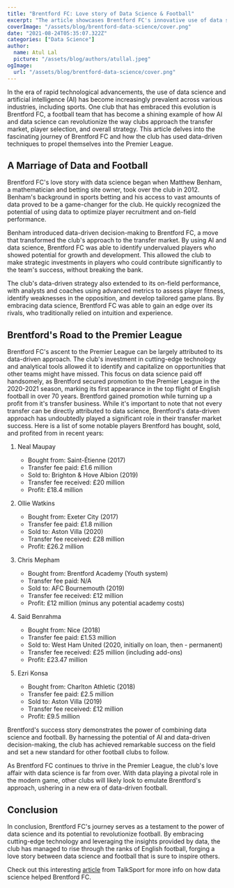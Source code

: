```yaml
---
title: "Brentford FC: Love story of Data Science & Football"
excerpt: "The article showcases Brentford FC's innovative use of data science and AI in football, revolutionizing player recruitment and on-field tactics under owner Matthew Benham. Their data-driven approach resulted in Brentford's Premier League promotion after 70 years and significant profits from player transfers. By combining technology and analytics, Brentford FC exemplifies the potential of data science to transform football clubs' fortunes on and off the pitch."
coverImage: "/assets/blog/brentford-data-science/cover.png"
date: "2021-08-24T05:35:07.322Z"
categories: ["Data Science"]
author:
  name: Atul Lal
  picture: "/assets/blog/authors/atullal.jpeg"
ogImage:
  url: "/assets/blog/brentford-data-science/cover.png"
---
```

In the era of rapid technological advancements, the use of data science and artificial intelligence (AI) has become increasingly prevalent across various industries, including sports. One club that has embraced this evolution is Brentford FC, a football team that has become a shining example of how AI and data science can revolutionize the way clubs approach the transfer market, player selection, and overall strategy. This article delves into the fascinating journey of Brentford FC and how the club has used data-driven techniques to propel themselves into the Premier League.

## A Marriage of Data and Football
Brentford FC's love story with data science began when Matthew Benham, a mathematician and betting site owner, took over the club in 2012. Benham's background in sports betting and his access to vast amounts of data proved to be a game-changer for the club. He quickly recognized the potential of using data to optimize player recruitment and on-field performance.


Benham introduced data-driven decision-making to Brentford FC, a move that transformed the club's approach to the transfer market. By using AI and data science, Brentford FC was able to identify undervalued players who showed potential for growth and development. This allowed the club to make strategic investments in players who could contribute significantly to the team's success, without breaking the bank.

The club's data-driven strategy also extended to its on-field performance, with analysts and coaches using advanced metrics to assess player fitness, identify weaknesses in the opposition, and develop tailored game plans. By embracing data science, Brentford FC was able to gain an edge over its rivals, who traditionally relied on intuition and experience.

## Brentford's Road to the Premier League
Brentford FC's ascent to the Premier League can be largely attributed to its data-driven approach. The club's investment in cutting-edge technology and analytical tools allowed it to identify and capitalize on opportunities that other teams might have missed. This focus on data science paid off handsomely, as Brentford secured promotion to the Premier League in the 2020-2021 season, marking its first appearance in the top flight of English football in over 70 years. Brentford gained promotion while turning up a profit from it's transfer business. While it's important to note that not every transfer can be directly attributed to data science, Brentford's data-driven approach has undoubtedly played a significant role in their transfer market success. Here is a list of some notable players Brentford has bought, sold, and profited from in recent years:

1. Neal Maupay
    - Bought from: Saint-Étienne (2017)
    - Transfer fee paid: £1.6 million
    - Sold to: Brighton & Hove Albion (2019)
    - Transfer fee received: £20 million
    - Profit: £18.4 million

2. Ollie Watkins
    - Bought from: Exeter City (2017)
    - Transfer fee paid: £1.8 million
    - Sold to: Aston Villa (2020)
    - Transfer fee received: £28 million
    - Profit: £26.2 million

3. Chris Mepham
    - Bought from: Brentford Academy (Youth system)
    - Transfer fee paid: N/A
    - Sold to: AFC Bournemouth (2019)
    - Transfer fee received: £12 million
    - Profit: £12 million (minus any potential academy costs)

4. Said Benrahma
    - Bought from: Nice (2018)
    - Transfer fee paid: £1.53 million
    - Sold to: West Ham United (2020, initially on loan, then - permanent)
    - Transfer fee received: £25 million (including add-ons)
    - Profit: £23.47 million

5. Ezri Konsa
    - Bought from: Charlton Athletic (2018)
    - Transfer fee paid: £2.5 million
    - Sold to: Aston Villa (2019)
    - Transfer fee received: £12 million
    - Profit: £9.5 million

Brentford's success story demonstrates the power of combining data science and football. By harnessing the potential of AI and data-driven decision-making, the club has achieved remarkable success on the field and set a new standard for other football clubs to follow.

As Brentford FC continues to thrive in the Premier League, the club's love affair with data science is far from over. With data playing a pivotal role in the modern game, other clubs will likely look to emulate Brentford's approach, ushering in a new era of data-driven football.

## Conclusion
In conclusion, Brentford FC's journey serves as a testament to the power of data science and its potential to revolutionize football. By embracing cutting-edge technology and leveraging the insights provided by data, the club has managed to rise through the ranks of English football, forging a love story between data science and football that is sure to inspire others.


Check out this interesting [article][footballarticle-link] from TalkSport for more info on how data science helped Brentford FC.

[footballarticle-link]: https://talksport.com/football/fa-cup/659667/brentford-data-revolution-england-smartest-club-championship-leicester-fa-cup/